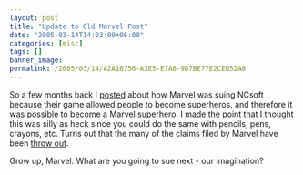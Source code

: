 ```yaml
---
layout: post
title: "Update to Old Marvel Post"
date: "2005-03-14T14:03:00+06:00"
categories: [misc]
tags: []
banner_image: 
permalink: /2005/03/14/A2A16756-A3E5-E7A8-9D7BE77E2CEB52A8
---
```


So a few months back I <a href="http://ray.camdenfamily.com/index.cfm?mode=entry&entry=2ED8F97F-A4DB-6129-EFD28D59B46D2CD8">posted</a> about how Marvel was suing NCsoft because their game allowed people to become superheros, and therefore it was possible to become a Marvel superhero. I made the point that I thought this was silly as heck since you could do the same with pencils, pens, crayons, etc. Turns out that the many of the claims filed by Marvel have been <a href="http://www.avault.com/news/displaynews.asp?story=3112005-13136">throw out</a>.

Grow up, Marvel. What are you going to sue next - our imagination?